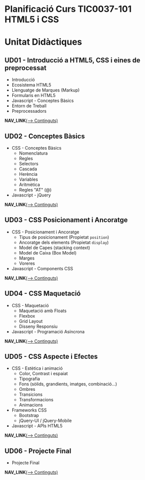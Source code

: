 Planificació Curs TIC0037-101 HTML5 i CSS
=========================================


Unitat Didàctiques
==================

UD01 - Introducció a HTML5, CSS i eines de preprocessat
-------------------------------------------------------

  * Introducció
  * Ecosistema HTML5
  * Llenguatge de Marques (Markup)
  * Formularis en HTML5
  * Javascript - Conceptes Bàsics
  * Entorn de Treball
  * Preprocessadors

__NAV_LINK__[(⟶  Continguts)](./UD01_Introduccio.html)


UD02 - Conceptes Bàsics
-----------------------

  * CSS - Conceptes Bàsics
    - Nomenclatura
    - Regles
    - Selectors
    - Cascada
    - Herència
    - Variables
    - Aritmètica
    - Regles "AT" (@)
  * Javascript - jQuery

__NAV_LINK__[(⟶   Continguts)](./UD02_CSS_Conceptes_Basics.html)


UD03 - CSS Posicionament i Ancoratge
------------------------------------

  * CSS - Posicionament i Ancoratge
    - Tipus de posicionament (Propietat `position`)
    - Ancoratge dels elements (Propietat `display`)
    - Model de Capes (stacking context)
    - Model de Caixa (Box Model)
    - Marges
    - Voreres
  * Javascript - Components CSS

__NAV_LINK__[(⟶   Continguts)](./UD03_CSS_Posicionament_i_Ancoratge.html)


UD04 - CSS Maquetació
---------------------

  * CSS - Maquetació
    - Maquetació amb Floats
    - Flexbox
    - Grid Layout
    - Disseny Responsiu
  * Javascript - Programació Asíncrona

__NAV_LINK__[(⟶   Continguts)](./UD04_CSS_Maquetacio.html)


UD05 - CSS Aspecte i Efectes
----------------------------

  * CSS - Estètica i animació
    - Color, Contrast i espaiat
    - Tipografia
    - Fons (sòlids, grandients, imatges, combinació...)
    - Ombres
    - Transicions
    - Transformacions
    - Animacions
  * Frameworks CSS
    - Bootstrap
    - jQuery-UI / jQuery-Mobile
  * Javascript - APIs HTML5


__NAV_LINK__[(⟶   Continguts)](./UD05_CSS_Aspecte_i_Efectes.html)


UD06 - Projecte Final
---------------------

  * Projecte Final


__NAV_LINK__[(⟶   Continguts)](./UD06_Projecte_Final.html)


